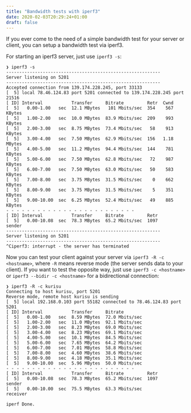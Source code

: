 ```yaml
---
title: "Bandwidth tests with iperf3"
date: 2020-02-03T20:29:24+01:00
draft: false
---
```


If you ever come to the need of a simple bandwidth test for your server or client, you can setup a bandwidth test via iperf3.

For starting an iperf3 server, just use `iperf3 -s`:
```
❯ iperf3 -s
-----------------------------------------------------------
Server listening on 5201
-----------------------------------------------------------
Accepted connection from 139.174.228.245, port 33133
[  5] local 78.46.124.83 port 5201 connected to 139.174.228.245 port 21516
[ ID] Interval           Transfer     Bitrate         Retr  Cwnd
[  5]   0.00-1.00   sec  12.1 MBytes   101 Mbits/sec  354    567 KBytes
[  5]   1.00-2.00   sec  10.0 MBytes  83.9 Mbits/sec  209    993 KBytes
[  5]   2.00-3.00   sec  8.75 MBytes  73.4 Mbits/sec   58    913 KBytes
[  5]   3.00-4.00   sec  7.50 MBytes  62.9 Mbits/sec  156   1.18 MBytes
[  5]   4.00-5.00   sec  11.2 MBytes  94.4 Mbits/sec  144    781 KBytes
[  5]   5.00-6.00   sec  7.50 MBytes  62.8 Mbits/sec   72    987 KBytes
[  5]   6.00-7.00   sec  7.50 MBytes  63.0 Mbits/sec   50    583 KBytes
[  5]   7.00-8.00   sec  3.75 MBytes  31.5 Mbits/sec    0    662 KBytes
[  5]   8.00-9.00   sec  3.75 MBytes  31.5 Mbits/sec    5    351 KBytes
[  5]   9.00-10.00  sec  6.25 MBytes  52.4 Mbits/sec   49    885 KBytes
- - - - - - - - - - - - - - - - - - - - - - - - -
[ ID] Interval           Transfer     Bitrate         Retr
[  5]   0.00-10.08  sec  78.3 MBytes  65.2 Mbits/sec  1097             sender
-----------------------------------------------------------
Server listening on 5201
-----------------------------------------------------------
^Ciperf3: interrupt - the server has terminated
```

Now you can test your client against your server via `iperf3 -R -c <hostname>`,
where `-R` means reverse mode (the server sends data to your client). If you
want to test the opposite way, just use `iperf3 -c <hostname>` or `iperf3
--bidir -c <hostname>` for a bidirectional connection:
```
❯ iperf3 -R -c kurisu
Connecting to host kurisu, port 5201
Reverse mode, remote host kurisu is sending
[  5] local 192.168.0.103 port 55182 connected to 78.46.124.83 port 5201
[ ID] Interval           Transfer     Bitrate
[  5]   0.00-1.00   sec  8.59 MBytes  72.0 Mbits/sec
[  5]   1.00-2.00   sec  11.0 MBytes  92.1 Mbits/sec
[  5]   2.00-3.00   sec  8.23 MBytes  69.0 Mbits/sec
[  5]   3.00-4.00   sec  8.23 MBytes  69.1 Mbits/sec
[  5]   4.00-5.00   sec  10.1 MBytes  84.5 Mbits/sec
[  5]   5.00-6.00   sec  7.65 MBytes  64.2 Mbits/sec
[  5]   6.00-7.00   sec  7.01 MBytes  58.8 Mbits/sec
[  5]   7.00-8.00   sec  4.60 MBytes  38.6 Mbits/sec
[  5]   8.00-9.00   sec  4.18 MBytes  35.1 Mbits/sec
[  5]   9.00-10.00  sec  5.96 MBytes  50.0 Mbits/sec
- - - - - - - - - - - - - - - - - - - - - - - - -
[ ID] Interval           Transfer     Bitrate         Retr
[  5]   0.00-10.08  sec  78.3 MBytes  65.2 Mbits/sec  1097             sender
[  5]   0.00-10.00  sec  75.5 MBytes  63.3 Mbits/sec                  receiver

iperf Done.
```
